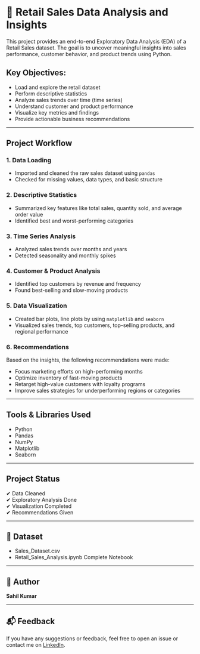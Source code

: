 # 🛒 Retail Sales Data Analysis and Insights

This project provides an end-to-end Exploratory Data Analysis (EDA) of a Retail Sales dataset. The goal is to uncover meaningful insights into sales performance, customer behavior, and product trends using Python.

##  Key Objectives:
- Load and explore the retail dataset
- Perform descriptive statistics
- Analyze sales trends over time (time series)
- Understand customer and product performance
- Visualize key metrics and findings
- Provide actionable business recommendations

---

##  Project Workflow

### 1. Data Loading
- Imported and cleaned the raw sales dataset using `pandas`
- Checked for missing values, data types, and basic structure

### 2. Descriptive Statistics
- Summarized key features like total sales, quantity sold, and average order value
- Identified best and worst-performing categories

### 3. Time Series Analysis
- Analyzed sales trends over months and years
- Detected seasonality and monthly spikes

### 4. Customer & Product Analysis
- Identified top customers by revenue and frequency
- Found best-selling and slow-moving products

### 5. Data Visualization 
- Created bar plots, line plots  by using `matplotlib` and `seaborn`
- Visualized sales trends, top customers, top-selling products, and regional performance

### 6. Recommendations
Based on the insights, the following recommendations were made:
- Focus marketing efforts on high-performing months
- Optimize inventory of fast-moving products
- Retarget high-value customers with loyalty programs
- Improve sales strategies for underperforming regions or categories

---

## Tools & Libraries Used
- Python
- Pandas
- NumPy
- Matplotlib
- Seaborn

---

## Project Status
✔ Data Cleaned  
✔ Exploratory Analysis Done  
✔ Visualization Completed  
✔ Recommendations Given  


---

## 📁 Dataset
* Sales_Dataset.csv
* Retail_Sales_Analysis.ipynb Complete Notebook
---

## 📌 Author
**Sahil Kumar**

---

## 📬 Feedback
If you have any suggestions or feedback, feel free to open an issue or contact me on [LinkedIn](#).
